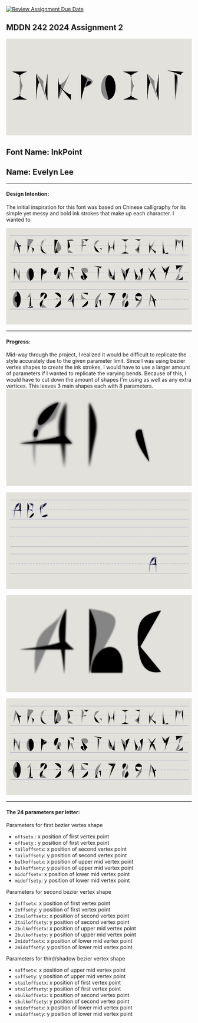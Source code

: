 [![Review Assignment Due Date](https://classroom.github.com/assets/deadline-readme-button-24ddc0f5d75046c5622901739e7c5dd533143b0c8e959d652212380cedb1ea36.svg)](https://classroom.github.com/a/xQz3oEP8)
## MDDN 242 2024 Assignment 2

![Preview](preview.jpg)

## Font Name: InkPoint
## Name: Evelyn Lee

_____________________________________________________________________________________________________
#### Design Intention:

The initial inspiration for this font was based on Chinese calligraphy for its simple yet messy and bold ink strokes that make up each character. I wanted to 


![image3](Alphabet.jpg)


_____________________________________________________________________________________________________
#### Progress:  

Mid-way through the project, I realized it would be difficult to replicate the style accurately due to the given parameter limit. Since I was using bezier vertex shapes to create the ink strokes, I would have to use a larger amount of parameters if I wanted to replicate the varying bends. Because of this, I would have to cut down the amount of shapes I'm using as well as any extra vertices. This leaves 3 main shapes each with 8 parameters.
![image1](img1.jpg)

![image2](img2.jpg)

![image3](sketch.jpg)

![image4](Alphabet.jpg)
_____________________________________________________________________________________________________
#### The 24 parameters per letter:

Parameters for first bezier vertex shape
  * `offsetx` : x position of first vertex point
  * `offsety` : y position of first vertex point
  * `tailoffsetx`: x position of second vertex point
  * `tailoffsety`: y position of second vertex point
  * `bulkoffsetx`: x position of upper mid vertex point
  * `bulkoffsety`: y position of upper mid vertex point
  * `midoffsetx`: x position of lower mid vertex point
  * `midoffsety`: y position of lower mid vertex point

Parameters for second bezier vertex shape
  * `2offsetx`: x position of first vertex point
  * `2offsety`: y position of first vertex point
  * `2tailoffsetx`: x position of second vertex point
  * `2tailoffsety`: y position of second vertex point
  * `2bulkoffsetx`: x position of upper mid vertex point
  * `2bulkoffsety`: y position of upper mid vertex point
  * `2midoffsetx`: x position of lower mid vertex point
  * `2midoffsety`: y position of lower mid vertex point

Parameters for third/shadow bezier vertex shape
  * `soffsetx`: x position of upper mid vertex point
  * `soffsety`: y position of upper mid vertex point
  * `stailoffsetx`: x position of first vertex point
  * `stailoffsety`: y position of first vertex point
  * `sbulkoffsetx`: x position of second vertex point
  * `sbulkoffsety`: y position of second vertex point
  * `smidoffsetx`: x position of lower mid vertex point
  * `smidoffsety`: y position of lower mid vertex point